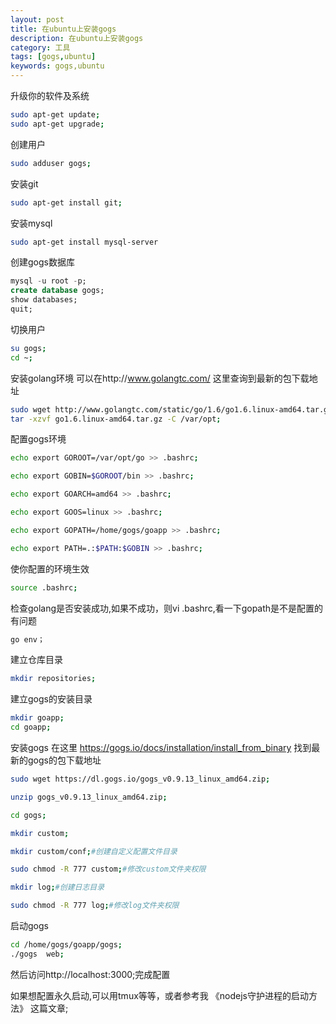 ```yaml
---
layout: post
title: 在ubuntu上安装gogs
description: 在ubuntu上安装gogs
category: 工具
tags: [gogs,ubuntu]
keywords: gogs,ubuntu
---
```



升级你的软件及系统

```bash
sudo apt-get update;
sudo apt-get upgrade;
```

创建用户

```bash
sudo adduser gogs;
```

安装git

```bash
sudo apt-get install git;
```

安装mysql

```bash
sudo apt-get install mysql-server
```

创建gogs数据库

```sql
mysql -u root -p;
create database gogs;
show databases;
quit;
```

切换用户

```bash
su gogs;
cd ~;
```

安装golang环境
可以在http://www.golangtc.com/ 这里查询到最新的包下载地址

```bash
sudo wget http://www.golangtc.com/static/go/1.6/go1.6.linux-amd64.tar.gz;
tar -xzvf go1.6.linux-amd64.tar.gz -C /var/opt;
```

配置gogs环境

```bash
echo export GOROOT=/var/opt/go >> .bashrc;

echo export GOBIN=$GOROOT/bin >> .bashrc;

echo export GOARCH=amd64 >> .bashrc;

echo export GOOS=linux >> .bashrc;

echo export GOPATH=/home/gogs/goapp >> .bashrc;

echo export PATH=.:$PATH:$GOBIN >> .bashrc;
```

使你配置的环境生效

```bash
source .bashrc;
```

检查golang是否安装成功,如果不成功，则vi .bashrc,看一下gopath是不是配置的有问题

```bash
go env；
```

建立仓库目录

```bash
mkdir repositories;
```

建立gogs的安装目录

```bash
mkdir goapp;
cd goapp;
```

安装gogs
在这里 https://gogs.io/docs/installation/install_from_binary 找到最新的gogs的包下载地址

```bash
sudo wget https://dl.gogs.io/gogs_v0.9.13_linux_amd64.zip;

unzip gogs_v0.9.13_linux_amd64.zip;

cd gogs;

mkdir custom;

mkdir custom/conf;#创建自定义配置文件目录

sudo chmod -R 777 custom;#修改custom文件夹权限

mkdir log;#创建日志目录

sudo chmod -R 777 log;#修改log文件夹权限

```

启动gogs

```bash
cd /home/gogs/goapp/gogs;
./gogs  web;
```

然后访问http://localhost:3000;完成配置

如果想配置永久启动,可以用tmux等等，或者参考我 《nodejs守护进程的启动方法》 这篇文章;